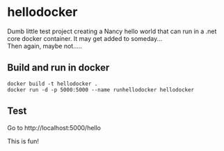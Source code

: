 # hellodocker
Dumb little test project creating a Nancy hello world that can run in a .net core docker container. It may get added to someday...<br>Then again, maybe not.....

## Build and run in docker
`docker build -t hellodocker .` <br>
`docker run -d -p 5000:5000 --name runhellodocker hellodocker`

## Test
Go to http://localhost:5000/hello

This is fun!
